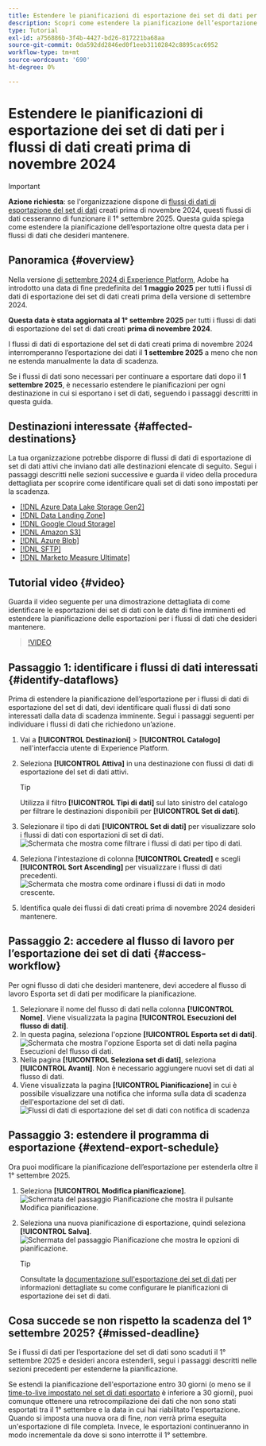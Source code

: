 ```yaml
---
title: Estendere le pianificazioni di esportazione dei set di dati per i flussi di dati creati prima di novembre 2024
description: Scopri come estendere la pianificazione dell’esportazione per i flussi di dati di esportazione dei set di dati creati prima di novembre 2024 che cesseranno di funzionare il 1° settembre 2025.
type: Tutorial
exl-id: a756886b-3f4b-4427-bd26-817221ba68aa
source-git-commit: 0da592dd2846ed0f1eeb31102842c8895cac6952
workflow-type: tm+mt
source-wordcount: '690'
ht-degree: 0%

---
```


# Estendere le pianificazioni di esportazione dei set di dati per i flussi di dati creati prima di novembre 2024

>[!IMPORTANT]
>
>**Azione richiesta**: se l&#39;organizzazione dispone di [flussi di dati di esportazione del set di dati](export-datasets.md) creati prima di novembre 2024, questi flussi di dati cesseranno di funzionare il 1° settembre 2025. Questa guida spiega come estendere la pianificazione dell’esportazione oltre questa data per i flussi di dati che desideri mantenere.

## Panoramica {#overview}

Nella versione [di settembre 2024 di Experience Platform](/help/release-notes/2024/september-2024.md#destinations), Adobe ha introdotto una data di fine predefinita del **1 maggio 2025** per tutti i flussi di dati di esportazione dei set di dati creati prima della versione di settembre 2024.

**Questa data è stata aggiornata al 1° settembre 2025** per tutti i flussi di dati di esportazione del set di dati creati **prima di novembre 2024**.

I flussi di dati di esportazione del set di dati creati prima di novembre 2024 interromperanno l’esportazione dei dati il **1 settembre 2025** a meno che non ne estenda manualmente la data di scadenza.

Se i flussi di dati sono necessari per continuare a esportare dati dopo il **1 settembre 2025**, è necessario estendere le pianificazioni per ogni destinazione in cui si esportano i set di dati, seguendo i passaggi descritti in questa guida.

## Destinazioni interessate {#affected-destinations}

La tua organizzazione potrebbe disporre di flussi di dati di esportazione di set di dati attivi che inviano dati alle destinazioni elencate di seguito. Segui i passaggi descritti nelle sezioni successive e guarda il video della procedura dettagliata per scoprire come identificare quali set di dati sono impostati per la scadenza.

* [[!DNL Azure Data Lake Storage Gen2]](../catalog/cloud-storage/adls-gen2.md)
* [[!DNL Data Landing Zone]](../catalog/cloud-storage/data-landing-zone.md)
* [[!DNL Google Cloud Storage]](../catalog/cloud-storage/google-cloud-storage.md)
* [[!DNL Amazon S3]](../catalog/cloud-storage/amazon-s3.md#changelog)
* [[!DNL Azure Blob]](../catalog/cloud-storage/azure-blob.md#changelog)
* [[!DNL SFTP]](../catalog/cloud-storage/sftp.md#changelog)
* [[!DNL Marketo Measure Ultimate]](../catalog/adobe/marketo-measure-ultimate.md)

## Tutorial video {#video}

Guarda il video seguente per una dimostrazione dettagliata di come identificare le esportazioni dei set di dati con le date di fine imminenti ed estendere la pianificazione delle esportazioni per i flussi di dati che desideri mantenere.

>[!VIDEO](https://video.tv.adobe.com/v/3470518/)

## Passaggio 1: identificare i flussi di dati interessati {#identify-dataflows}

Prima di estendere la pianificazione dell’esportazione per i flussi di dati di esportazione del set di dati, devi identificare quali flussi di dati sono interessati dalla data di scadenza imminente. Segui i passaggi seguenti per individuare i flussi di dati che richiedono un’azione.

1. Vai a **[!UICONTROL Destinazioni]** > **[!UICONTROL Catalogo]** nell&#39;interfaccia utente di Experience Platform.
2. Seleziona **[!UICONTROL Attiva]** in una destinazione con flussi di dati di esportazione del set di dati attivi.

   >[!TIP]
   >
   >Utilizza il filtro **[!UICONTROL Tipi di dati]** sul lato sinistro del catalogo per filtrare le destinazioni disponibili per **[!UICONTROL Set di dati]**.

3. Selezionare il tipo di dati **[!UICONTROL Set di dati]** per visualizzare solo i flussi di dati con esportazioni di set di dati.
   ![Schermata che mostra come filtrare i flussi di dati per tipo di dati.](/help/destinations/assets/ui/export-datasets/dataset-type.png)
4. Seleziona l&#39;intestazione di colonna **[!UICONTROL Created]** e scegli **[!UICONTROL Sort Ascending]** per visualizzare i flussi di dati precedenti.
   ![Schermata che mostra come ordinare i flussi di dati in modo crescente.](/help/destinations/assets/ui/export-datasets/sort-ascending.png)
5. Identifica quale dei flussi di dati creati prima di novembre 2024 desideri mantenere.

## Passaggio 2: accedere al flusso di lavoro per l’esportazione dei set di dati {#access-workflow}

Per ogni flusso di dati che desideri mantenere, devi accedere al flusso di lavoro Esporta set di dati per modificare la pianificazione.

1. Selezionare il nome del flusso di dati nella colonna **[!UICONTROL Nome]**. Viene visualizzata la pagina **[!UICONTROL Esecuzioni del flusso di dati]**.
2. In questa pagina, seleziona l&#39;opzione **[!UICONTROL Esporta set di dati]**.
   ![Schermata che mostra l&#39;opzione Esporta set di dati nella pagina Esecuzioni del flusso di dati.](/help/destinations/assets/ui/export-datasets/export-datasets-option.png)
3. Nella pagina **[!UICONTROL Seleziona set di dati]**, seleziona **[!UICONTROL Avanti]**. Non è necessario aggiungere nuovi set di dati al flusso di dati.
4. Viene visualizzata la pagina **[!UICONTROL Pianificazione]** in cui è possibile visualizzare una notifica che informa sulla data di scadenza dell&#39;esportazione del set di dati.
   ![Flussi di dati di esportazione del set di dati con notifica di scadenza](/help/destinations/assets/ui/export-datasets/dataset-export-notification.png)

## Passaggio 3: estendere il programma di esportazione {#extend-export-schedule}

Ora puoi modificare la pianificazione dell’esportazione per estenderla oltre il 1° settembre 2025.

1. Seleziona **[!UICONTROL Modifica pianificazione]**.
   ![Schermata del passaggio Pianificazione che mostra il pulsante Modifica pianificazione.](/help/destinations/assets/ui/export-datasets/edit-schedule.png)
2. Seleziona una nuova pianificazione di esportazione, quindi seleziona **[!UICONTROL Salva]**.
   ![Schermata del passaggio Pianificazione che mostra le opzioni di pianificazione.](/help/destinations/assets/ui/export-datasets/edit-schedule-calendar.png)

   >[!TIP]
   >
   >Consultate la [documentazione sull&#39;esportazione dei set di dati](export-datasets.md#scheduling) per informazioni dettagliate su come configurare le pianificazioni di esportazione dei set di dati.

## Cosa succede se non rispetto la scadenza del 1° settembre 2025? {#missed-deadline}

Se i flussi di dati per l’esportazione del set di dati sono scaduti il 1° settembre 2025 e desideri ancora estenderli, segui i passaggi descritti nelle sezioni precedenti per estenderne la pianificazione.

Se estendi la pianificazione dell&#39;esportazione entro 30 giorni (o meno se il [time-to-live impostato nel set di dati esportato](/help/catalog/datasets/experience-event-dataset-retention-ttl-guide.md) è inferiore a 30 giorni), puoi comunque ottenere una retrocompilazione dei dati che non sono stati esportati tra il 1° settembre e la data in cui hai riabilitato l&#39;esportazione. Quando si imposta una nuova ora di fine, *non* verrà prima eseguita un&#39;esportazione di file completa. Invece, le esportazioni continueranno in modo incrementale da dove si sono interrotte il 1° settembre.